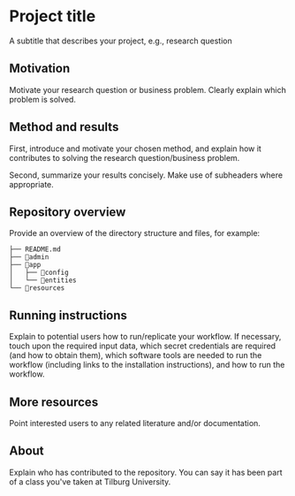 # Project title

A subtitle that describes your project, e.g., research question


## Motivation

Motivate your research question or business problem. Clearly explain which problem is solved.


## Method and results

First, introduce and motivate your chosen method, and explain how it contributes to solving the research question/business problem.

Second, summarize your results concisely. Make use of subheaders where appropriate.


## Repository overview

Provide an overview of the directory structure and files, for example:

```
├── README.md
├── 📂admin
├── 📂app
│   ├── 📂config
│   └── 📂entities
└── 📂resources
```

## Running instructions

Explain to potential users how to run/replicate your workflow. If necessary, touch upon the required input data, which secret credentials are required (and how to obtain them), which software tools are needed to run the workflow (including links to the installation instructions), and how to run the workflow.


## More resources

Point interested users to any related literature and/or documentation.


## About

Explain who has contributed to the repository. You can say it has been part of a class you've taken at Tilburg University.
